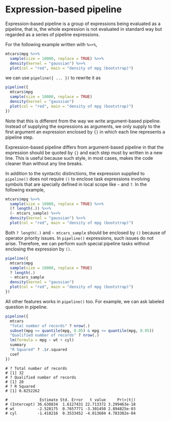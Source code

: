 

# Expression-based pipeline

Expression-based pipeline is a group of expressions being evaluated as a pipeline, that is, the whole expression is not evaluated in standard way but regarded as a series of pipeline expressions.

For the following example written with `%>>%`,

```r
mtcars$mpg %>>%
  sample(size = 10000, replace = TRUE) %>>%
  density(kernel = "gaussian") %>>%
  plot(col = "red", main = "density of mpg (bootstrap)")
```

we can use `pipeline({ ... })` to rewrite it as

```r
pipeline({
  mtcars$mpg
  sample(size = 10000, replace = TRUE)
  density(kernel = "gaussian")
  plot(col = "red", main = "density of mpg (bootstrap)")  
})
```

Note that this is different from the way we write argument-based pipeline. Instead of supplying the expressions as arguments, we only supply to the first argument an expression enclosed by `{}` in which each line represents a pipeline step.

Expression-based pipeline differs from argument-based pipeline in that the expression should be quoted by `{}` and each step must by written in a new line. This is useful because such style, in most cases, makes the code cleaner than without any line breaks.

In addition to the syntactic distinctions, the expression supplied to `pipeline()` does not require `()` to enclose task expressions involving symbols that are specially defined in local scope like `~` and `?`. In the following example,

```r
mtcars$mpg %>>%
  sample(size = 10000, replace = TRUE) %>>%
  (? length(.)) %>>%
  (~ mtcars_sample) %>>%
  density(kernel = "gaussian") %>>%
  plot(col = "red", main = "density of mpg (bootstrap)")
```

Both `? length(.)` and `~ mtcars_sample` should be enclosed by `()` because of operator priority issues. In `pipeline()` expressions, such issues do not arise. Therefore, we can perform such special pipeline tasks without enclosing the expression by `()`.

```r
pipeline({
  mtcars$mpg
  sample(size = 10000, replace = TRUE)
  ? length(.)
  ~ mtcars_sample
  density(kernel = "gaussian")
  plot(col = "red", main = "density of mpg (bootstrap)")  
})
```

All other features works in `pipeline()` too. For example, we can ask labeled question in pipeline.


```r
pipeline({
  mtcars
  "Total number of records" ? nrow(.)
  subset(mpg >= quantile(mpg, 0.05) & mpg <= quantile(mpg, 0.95))
  "Qualified number of records" ? nrow(.)
  lm(formula = mpg ~ wt + cyl)
  summary
  "R Squared" ? .$r.squared
  coef
})
```

```
# ? Total number of records 
# [1] 32
# ? Qualified number of records 
# [1] 28
# ? R Squared 
# [1] 0.8252262
```

```
#              Estimate Std. Error   t value     Pr(>|t|)
# (Intercept) 36.630834  1.6127431 22.713372 3.299463e-18
# wt          -2.528175  0.7657771 -3.301450 2.894825e-03
# cyl         -1.418216  0.3533452 -4.013684 4.783302e-04
```
